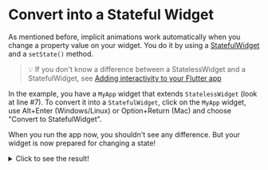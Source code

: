 # Convert into a Stateful Widget

As mentioned before, implicit animations work automatically when you change a
property value on your widget. You do it by using
a [StatefulWidget](https://api.flutter.dev/flutter/widgets/StatefulWidget-class.html)
and a `setState()` method.

> 💡 If you don't know a difference between a StatelessWidget and
> a StatefulWidget, see [Adding interactivity to your Flutter app](https://docs.flutter.dev/development/ui/interactive)

In the example, you have a `MyApp` widget that extends `StatelessWidget`
(look at line #7). To convert it into a `StatefulWidget`, click on the
`MyApp` widget, use Alt+Enter (Windows/Linux) or Option+Return (Mac)
and choose "Convert to StatefulWidget".

When you run the app now, you shouldn't see any difference. But your widget is
now prepared for changing a state!

<details>
  <summary>Click to see the result!</summary>

![Initial state - blue container](https://github.com/pszklarska/flutter_animations_workshop/raw/main/assets/screen00.png?raw=true)
</details>

<img alt="Google Analytics" src="https://www.google-analytics.com/collect?v=1&cid=1&t=pageview&ec=workshop&ea=open&dp=blob/main/step_01/instructions.md&dt=/step-01&tid=UA-226900214-1" style="width: 1px; height: 1px"/>